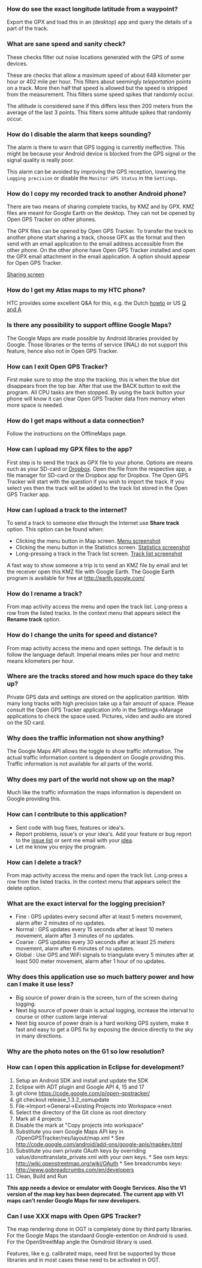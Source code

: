 

### How do see the exact longitude latitude from a waypoint? ###

Export the GPX and load this in an (desktop) app and query the details of a part of the track.

### What are sane speed and sanity check? ###
These checks filter out noise locations generated with the GPS of some devices.

These are checks that allow a maximum speed of about 648 kilometer per hour or 402 mile per hour. This filters about seemingly _teleportation_ points on a track. More then half that speed is allowed but the speed is stripped from the measurement. This filters some speed spikes that randomly occur.

The altitude is considered sane if this differs less then 200 meters from the average of the last 3 points. This filters some altitude spikes that randomly occur.

### How do I disable the alarm that keeps sounding? ###
The alarm is there to warn that GPS logging is currently ineffective. This might be because your Android device is blocked from the GPS signal or the signal quality is really poor.

This alarm can be avoided by improving the GPS reception, lowering the `Logging precision` or disable the `Monitor GPS Status` in the `Settings`.

### How do I copy my recorded track to another Android phone? ###

There are two means of sharing complete tracks, by KMZ and by GPX. KMZ files are meant for Google Earth on the desktop. They can not be opened by Open GPS Tracker on other phones.

The GPX files can be opened by Open GPS Tracker. To transfer the track to another phone start sharing a track, choose GPX as the format and then send with an email application to the email address accessible from the other phone. On the other phone have Open GPS Tracker installed and open the GPX email attachment in the email application. A option should appear for Open GPS Tracker.

[Sharing screen](http://open-gpstracker.googlecode.com/svn/wiki/images/share_wizard.png)

### How do I get my Atlas maps to my HTC phone? ###

HTC provides some excellent Q&A for this, e.g. the Dutch [howto](http://www.htc.com/nl/howto.aspx?id=10297&type=1&p_id=324) or US [Q and A](http://www.htc.com/us/support/desire-uscellular/help/synchronization)

### Is there any possibility to support offline Google Maps? ###

The Google Maps are made possible by Android libraries provided by Google. Those libraries or the terms of service (INAL) do not support this feature, hence also not in Open GPS Tracker.

### How can I exit Open GPS Tracker? ###

First make sure to stop the stop the tracking, this is when the blue dot disappears from the top bar. After that use the BACK button to exit the program. All CPU tasks are then stopped. By using the back button your phone will know it can clear Open GPS Tracker data from memory when more space is needed.

### How do I get maps without a data connection? ###

Follow the instructions on the OfflineMaps page.

### How can I upload my GPX files to the app? ###

First step is to send the track as GPX file to your phone. Options are means such as your SD-card or [Dropbox](https://www.dropbox.com/referrals/NTE0MzA4MjE1OQ?src=global0). Open the file from the respective app, a file manager for SD-card or the Dropbox app for Dropbox. The Open GPS Tracker will start with the question if you wish to import the track. If you select yes then the track will be added to the track list stored in the Open GPS Tracker app.

### How can I upload a track to the internet? ###
To send a track to someone else through the Internet use **Share track** option. This option can be found when:
  * Clicking the menu button in Map screen. [Menu screenshot](http://open-gpstracker.googlecode.com/svn/wiki/images/menu.png)
  * Clicking the menu button in the Statistics screen. [Statistics screenshot](http://open-gpstracker.googlecode.com/svn/wiki/images/graph_ng.png)
  * Long-pressing a track in the Track list screen. [Track list screenshot](http://open-gpstracker.googlecode.com/svn/wiki/images/track_options.png)

A fast way to show someone a trip is to send an KMZ file by email and let the receiver open this KMZ file with Google Earth. The Google Earth program is available for free at http://earth.google.com/

### How do I rename a track? ###
From map activity access the menu and open the track list. Long-press a row from the listed tracks. In the context menu that appears select the **Rename track** option.

### How do I change the units for speed and distance? ###
From map activity access the menu and open settings. The default is to follow the language default. Imperial means miles per hour and metric means kilometers
per hour.

### Where are the tracks stored and how much space do they take up? ###
Private GPS data and settings are stored on the application partition. With many long tracks with high precision take up a fair amount of space. Please consult
the Open GPS Tracker application info in the Settings->Manage applications to check the space used. Pictures, video and audio are stored on the SD card.

### Why does the traffic information not show anything? ###
The Google Maps API allows the toggle to show traffic information. The actual traffic information content is dependent on Google providing this. Traffic
information is not available for all parts of the world.

### Why does my part of the world not show up on the map? ###
Much like the traffic information the maps information is dependent on Google providing this.

### How can I contribute to this application? ###
  * Sent code with bug fixes, features or idea's.
  * Report problems, issue's or your idea's. Add your feature or bug report to the [issue list](http://code.google.com/p/open-gpstracker/issues/list) or sent me email with your [idea](mailto:rcgroot@gmail.com).
  * Let me know you enjoy the program.

### How can I delete a track? ###
From map activity access the menu and open the track list. Long-press a row from the listed tracks. In the context menu that appears select the delete option.

### What are the exact interval for the logging precision? ###
  * Fine   : GPS updates every second after at least 5 meters movement, alarm after 2 minutes of no updates.
  * Normal : GPS updates every 15 seconds after at least 10 meters movement, alarm after 3 minutes of no updates.
  * Coarse : GPS updates every 30 seconds after at least 25 meters movement, alarm after 6 minutes of no updates.
  * Global : Use GPS and WiFi signals to triangulate every 5 minutes after at least 500 meter movement, alarm after 1 hour of no updates.

### Why does this application use so much battery power and how can I make it use less? ###
  * Big source of power drain is the screen, turn of the screen during logging.
  * Next big source of power drain is actual logging, increase the interval to course or other custom large interval
  * Next big source of power drain is a hard working GPS system, make it fast and easy to get a GPS fix by exposing the device directly to the sky in many directions.

### Why are the photo notes on the G1 so low resolution? ###

### How can I open this application in Eclipse for development? ###

  1. Setup an Android SDK and install and update the SDK
  1. Eclipse with ADT plugin and Google API 4, 15 and 17
  1. git clone https://code.google.com/p/open-gpstracker/
  1. git checkout release\_1.3.2\_osmupdate
  1. File->Import->General->Existing Projects into Workspace->next
  1. Select the directory of the Git clone as root directory
  1. Mark all 4 projects
  1. Disable the mark at "Copy projects into workspace"
  1. Substitute you own Google Maps API key in /OpenGPSTracker/res/layout/map.xml
    * See http://code.google.com/android/add-ons/google-apis/mapkey.html
  1. Substitute you own private OAuth keys by overriding value/donottranslate\_private.xml with your own keys.
    * See osm keys: http://wiki.openstreetmap.org/wiki/OAuth
    * See breadcrumbs keys: http://www.gobreadcrumbs.com/en/developers
  1. Clean, Build and Run

**This app needs a device or emulator with Google Services. Also the V1 version of the map key has been deprecated. The current app with V1 maps can't render Google Maps for new developers.**


### Can I use XXX maps with Open GPS Tracker? ###

The map rendering done in OGT is completely done by third party libraries. For the Google Maps the standaard Google-extention on Android is used. For the OpenStreetMap angle the Osmdroid library is used.

Features, like e.g. calibrated maps, need first be supported by those libraries and in most cases these need to be activated in OGT.